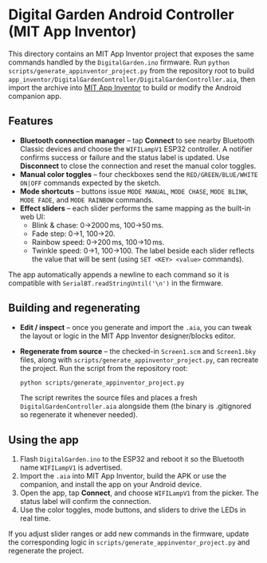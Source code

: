 # Digital Garden Android Controller (MIT App Inventor)

This directory contains an MIT App Inventor project that exposes the same commands handled by the `DigitalGarden.ino` firmware. Run `python scripts/generate_appinventor_project.py` from the repository root to build `app_inventor/DigitalGardenController/DigitalGardenController.aia`, then import the archive into [MIT App Inventor](https://ai2.appinventor.mit.edu/) to build or modify the Android companion app.

## Features

* **Bluetooth connection manager** – tap **Connect** to see nearby Bluetooth Classic devices and choose the `WIFILampV1` ESP32 controller. A notifier confirms success or failure and the status label is updated. Use **Disconnect** to close the connection and reset the manual color toggles.
* **Manual color toggles** – four checkboxes send the `RED/GREEN/BLUE/WHITE ON|OFF` commands expected by the sketch.
* **Mode shortcuts** – buttons issue `MODE MANUAL`, `MODE CHASE`, `MODE BLINK`, `MODE FADE`, and `MODE RAINBOW` commands.
* **Effect sliders** – each slider performs the same mapping as the built-in web UI:
  * Blink & chase: 0→2000 ms, 100→50 ms.
  * Fade step: 0→1, 100→20.
  * Rainbow speed: 0→200 ms, 100→10 ms.
  * Twinkle speed: 0→1, 100→100.
  The label beside each slider reflects the value that will be sent (using `SET <KEY> <value>` commands).

The app automatically appends a newline to each command so it is compatible with `SerialBT.readStringUntil('\n')` in the firmware.

## Building and regenerating

* **Edit / inspect** – once you generate and import the `.aia`, you can tweak the layout or logic in the MIT App Inventor designer/blocks editor.
* **Regenerate from source** – the checked-in `Screen1.scm` and `Screen1.bky` files, along with `scripts/generate_appinventor_project.py`, can recreate the project. Run the script from the repository root:

  ```bash
  python scripts/generate_appinventor_project.py
  ```

  The script rewrites the source files and places a fresh `DigitalGardenController.aia` alongside them (the binary is .gitignored so regenerate it whenever needed).

## Using the app

1. Flash `DigitalGarden.ino` to the ESP32 and reboot it so the Bluetooth name `WIFILampV1` is advertised.
2. Import the `.aia` into MIT App Inventor, build the APK or use the companion, and install the app on your Android device.
3. Open the app, tap **Connect**, and choose `WIFILampV1` from the picker. The status label will confirm the connection.
4. Use the color toggles, mode buttons, and sliders to drive the LEDs in real time.

If you adjust slider ranges or add new commands in the firmware, update the corresponding logic in `scripts/generate_appinventor_project.py` and regenerate the project.
